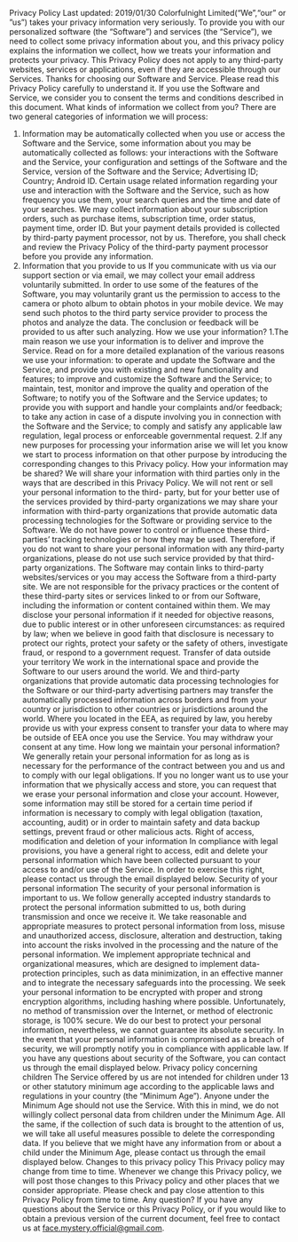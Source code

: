 Privacy Policy
Last updated: 2019/01/30
Colorfulnight Limited(“We”,“our” or ”us”) takes your privacy information very seriously. To provide you with our personalized software (the “Software”) and services (the “Service”), we need to collect some privacy information about you, and this privacy policy explains the information we collect, how we treats your information and protects your privacy. This Privacy Policy does not apply to any third-party websites, services or applications, even if they are accessible through our Services. Thanks for choosing our Software and Service. Please read this Privacy Policy carefully to understand it. If you use the Software and Service, we consider you to consent the terms and conditions described in this document.
What kinds of information we collect from you?
There are two general categories of information we will process:
1. Information may be automatically collected
when you use or access the Software and the Service, some information about you may be automatically collected as follows:
your interactions with the Software and the Service, your configuration and settings of the Software and the Service, version of the Software and the Service; Advertising ID; Country; Android ID.
Certain usage related information regarding your use and interaction with the Software and the Service, such as how frequency you use them, your search queries and the time and date of your searches.
We may collect information about your subscription orders, such as purchase items, subscription time, order status, payment time, order ID. But your payment details provided is collected by third-party payment processor, not by us. Therefore, you shall check and review the Privacy Policy of the third-party payment processor before you provide any information.
2. Information that you provide to us
If you communicate with us via our support section or via email, we may collect your email address voluntarily submitted.
In order to use some of the features of the Software, you may voluntarily grant us the permission to access to the camera or photo album to obtain photos in your mobile device. We may send such photos to the third party service provider to process the photos and analyze the data. The conclusion or feedback will be provided to us after such analyzing.
How we use your information?
1.The main reason we use your information is to deliver and improve the Service. Read on for a more detailed explanation of the various reasons we use your information:
to operate and update the Software and the Service, and provide you with existing and new functionality and features;
to improve and customize the Software and the Service;
to maintain, test, monitor and improve the quality and operation of the Software;
to notify you of the Software and the Service updates;
to provide you with support and handle your complaints and/or feedback;
to take any action in case of a dispute involving you in connection with the Software and the Service;
to comply and satisfy any applicable law regulation, legal process or enforceable governmental request.
2.If any new purposes for processing your information arise we will let you know we start to process information on that other purpose by introducing the corresponding changes to this Privacy policy.
How your information may be shared?
We will share your information with third parties only in the ways that are described in this Privacy Policy.
We will not rent or sell your personal information to the third- party, but for your better use of the services provided by third-party organizations we may share your information with third-party organizations that provide automatic data processing technologies for the Software or providing service to the Software. We do not have power to control or influence these third- parties’ tracking technologies or how they may be used. Therefore, if you do not want to share your personal information with any third-party organizations, please do not use such service provided by that third-party organizations.
The Software may contain links to third-party websites/services or you may access the Software from a third-party site. We are not responsible for the privacy practices or the content of these third-party sites or services linked to or from our Software, including the information or content contained within them.
We may disclose your personal information if it needed for objective reasons, due to public interest or in other unforeseen circumstances:
as required by law;
when we believe in good faith that disclosure is necessary to protect our rights, protect your safety or the safety of others, investigate fraud, or respond to a government request.
Transfer of data outside your territory
We work in the international space and provide the Software to our users around the world. We and third-party organizations that provide automatic data processing technologies for the Software or our third-party advertising partners may transfer the automatically processed information across borders and from your country or jurisdiction to other countries or jurisdictions around the world.
Where you located in the EEA, as required by law, you hereby provide us with your express consent to transfer your data to where may be outside of EEA once you use the Service. You may withdraw your consent at any time.
How long we maintain your personal information?
We generally retain your personal information for as long as is necessary for the performance of the contract between you and us and to comply with our legal obligations. If you no longer want us to use your information that we physically access and store, you can request that we erase your personal information and close your account.
However, some information may still be stored for a certain time period if information is necessary to comply with legal obligation (taxation, accounting, audit) or in order to maintain safety and data backup settings, prevent fraud or other malicious acts.
Right of access, modification and deletion of your information
In compliance with legal provisions, you have a general right to access, edit and delete your personal information which have been collected pursuant to your access to and/or use of the Service. In order to exercise this right, please contact us through the email displayed below.
Security of your personal information
The security of your personal information is important to us. We follow generally accepted industry standards to protect the personal information submitted to us, both during transmission and once we receive it. We take reasonable and appropriate measures to protect personal information from loss, misuse and unauthorized access, disclosure, alteration and destruction, taking into account the risks involved in the processing and the nature of the personal information.
We implement appropriate technical and organizational measures, which are designed to implement data-protection principles, such as data minimization, in an effective manner and to integrate the necessary safeguards into the processing. We seek your personal information to be encrypted with proper and strong encryption algorithms, including hashing where possible.
Unfortunately, no method of transmission over the Internet, or method of electronic storage, is 100% secure. We do our best to protect your personal information, nevertheless, we cannot guarantee its absolute security. In the event that your personal information is compromised as a breach of security, we will promptly notify you in compliance with applicable law.
If you have any questions about security of the Software, you can contact us through the email displayed below.
Privacy policy concerning children
The Service offered by us are not intended for children under 13 or other statutory minimum age according to the applicable laws and regulations in your country (the “Minimum Age”). Anyone under the Minimum Age should not use the Service. With this in mind, we do not willingly collect personal data from children under the Minimum Age. All the same, if the collection of such data is brought to the attention of us, we will take all useful measures possible to delete the corresponding data. If you believe that we might have any information from or about a child under the Minimum Age, please contact us through the email displayed below.
Changes to this privacy policy
This Privacy policy may change from time to time. Whenever we change this Privacy policy, we will post those changes to this Privacy policy and other places that we consider appropriate. Please check and pay close attention to this Privacy Policy from time to time.
Any question?
If you have any questions about the Service or this Privacy Policy, or if you would like to obtain a previous version of the current document, feel free to contact us at face.mystery.official@gmail.com.
